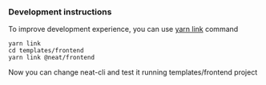 ### Development instructions

To improve development experience, you can use [yarn link](https://classic.yarnpkg.com/en/docs/cli/link/) command

```
yarn link
cd templates/frontend
yarn link @neat/frontend
```

Now you can change neat-cli and test it running templates/frontend project
